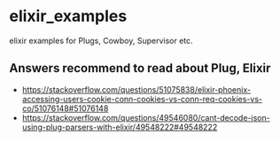# elixir_examples
elixir examples for Plugs, Cowboy, Supervisor etc.

## Answers recommend to read about Plug, Elixir
* https://stackoverflow.com/questions/51075838/elixir-phoenix-accessing-users-cookie-conn-cookies-vs-conn-req-cookies-vs-co/51076148#51076148
* https://stackoverflow.com/questions/49546080/cant-decode-json-using-plug-parsers-with-elixir/49548222#49548222
